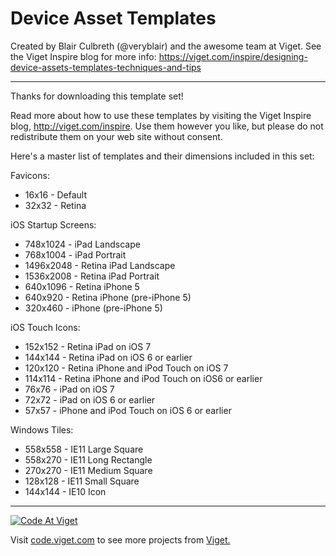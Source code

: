 # Device Asset Templates

Created by Blair Culbreth (@veryblair) and the awesome team at Viget. See the Viget Inspire blog for more info: https://viget.com/inspire/designing-device-assets-templates-techniques-and-tips

<hr>

Thanks for downloading this template set!

Read more about how to use these templates by visiting the Viget Inspire blog, http://viget.com/inspire. Use them however you like, but please do not redistribute them on your web site without consent.

Here's a master list of templates and their dimensions included in this set:

Favicons:

* 16x16 - Default
* 32x32 - Retina

iOS Startup Screens:

* 748x1024 - iPad Landscape
* 768x1004 - iPad Portrait
* 1496x2048 - Retina iPad Landscape
* 1536x2008 - Retina iPad Portrait
* 640x1096 - Retina iPhone 5
* 640x920 - Retina iPhone (pre-iPhone 5)
* 320x460 - iPhone (pre-iPhone 5)

iOS Touch Icons:

* 152x152 - Retina iPad on iOS 7
* 144x144 - Retina iPad on iOS 6 or earlier
* 120x120 - Retina iPhone and iPod Touch on iOS 7
* 114x114 - Retina iPhone and iPod Touch on iOS6 or earlier
* 76x76 - iPad on iOS 7
* 72x72 - iPad on iOS 6 or earlier
* 57x57 - iPhone and iPod Touch on iOS 6 or earlier

Windows Tiles:

* 558x558 - IE11 Large Square
* 558x270 - IE11 Long Rectangle
* 270x270 - IE11 Medium Square
* 128x128 - IE11 Small Square
* 144x144 - IE10 Icon


***

<a href="http://code.viget.com">
  <img src="http://code.viget.com/github-banner.png" alt="Code At Viget">
</a>

Visit [code.viget.com](http://code.viget.com) to see more projects from [Viget.](https://viget.com)
